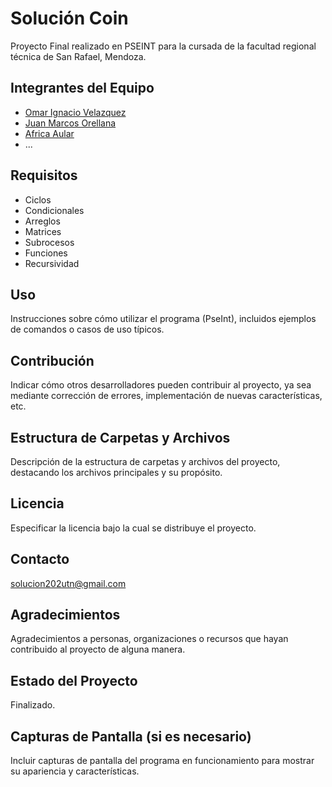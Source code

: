 # Solución Coin

Proyecto Final realizado en PSEINT para la cursada de la facultad regional técnica de San Rafael, Mendoza.

## Integrantes del Equipo

- [Omar Ignacio Velazquez](https://github.com/IgnacioVelazquez92)
- [Juan Marcos Orellana](https://github.com/juanmarcoso)
- [Africa Aular](https://github.com/AFRIAULAR)
- ...

## Requisitos

- Ciclos
- Condicionales
- Arreglos
- Matrices
- Subrocesos
- Funciones
- Recursividad

## Uso

Instrucciones sobre cómo utilizar el programa (PseInt), incluidos ejemplos de comandos o casos de uso típicos.

## Contribución

Indicar cómo otros desarrolladores pueden contribuir al proyecto, ya sea mediante corrección de errores, implementación de nuevas características, etc.

## Estructura de Carpetas y Archivos

Descripción de la estructura de carpetas y archivos del proyecto, destacando los archivos principales y su propósito.

## Licencia

Especificar la licencia bajo la cual se distribuye el proyecto.

## Contacto

solucion202utn@gmail.com

## Agradecimientos

Agradecimientos a personas, organizaciones o recursos que hayan contribuido al proyecto de alguna manera.

## Estado del Proyecto

Finalizado.

## Capturas de Pantalla (si es necesario)

Incluir capturas de pantalla del programa en funcionamiento para mostrar su apariencia y características.
